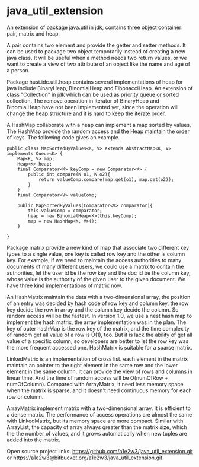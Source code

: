 java_util_extension
===================

An extension of package java.util in jdk, contains three object container: pair, matrix and heap.  

A pair contains two element and provide the getter and setter methods. It can be used to package two object temporarily 
instead of creating a new java class. It will be useful when a method needs two return values, or we want to create a 
view of two attribute of an object like the name and age of a person.  

Package hust.idc.util.heap contains several implementations of heap for java include BinaryHeap, BinomialHeap and 
FibonacciHeap.  An extension of class "Collection" in jdk which can be used as priority queue or sorted collection. The 
remove operation in iterator of BinaryHeap and BinomialHeap have not been implemented yet, since the operation will 
change the heap structure and it is hard to keep the iterate order.  

A HashMap collaborate with a heap can implement a map sorted by values. The HashMap provide the random access and the 
Heap maintain the order of keys. The following code gives an example.

	public class MapSortedByValues<K, V> extends AbstractMap<K, V> implements Queue<K> {
		Map<K, V> map;
		Heap<K> heap;
		final Comparator<K> keyComp = new Comparator<K> {
			public int compare(K o1, K o2){
				return valueComp.compare(map.get(o1), map.get(o2));
			}
		}
		final Comparator<V> valueComp;
	
		public MapSortedByValues(Comparator<V> comparator){
			this.valueComp = comparator;
			heap = new BinomialHeap<K>(this.keyComp);
			map = new HashMap<K, V>();
		}
	
	}


Package matrix provide a new kind of map that associate two different key types to a single value, one key is called 
row key and the other is column key. For example, if we need to maintain the access authorities to many documents of 
many different users, we could use a matrix to contain the authorities, let the user id be the row key and the doc id 
be the column key, whose value is the authority of the given user to the given document.  We have three kind implementations of 
matrix now. 

An HashMatrix maintain the data with a two-dimensional array, the position of an entry was decided by hash code of row key 
and column key, the row key decide the row in array and the column key decide the column. So random access will be the 
fastest. In version 1.0, we use a nest hash map to implement the hash matrix, the array implementation was in the plan. 
The key of outer hashMap is the row key of the matrix, and the time complexity of random get all value of a row 
is O(1), too. But it is lack the ability of get all value of a specific column, so developers are better to let the row 
key was the more frequent accessed one. HashMatrix is suitable for a sparse matrix.  

LinkedMatrix is an implementation of cross list. each element in the matrix maintain an pointer to the right element in the 
same row and the lower element in the same column. It can provide the view of rows and columns in linear time. And the 
time of random access will be O(numOfRow + numOfColumn). Compared with ArrayMatrix, it need less memory space when the 
matrix is sparse, and it doesn't need continuous memory for each row or column.  

ArrayMatrix implement matrix with a two-dimensional array. It is efficient to a dense matrix. The performance of access 
operations are almost the same with LinkedMatrix, but its memory space are more compact. Similar with ArrayList, the 
capacity of array always greater than the matrix size, which the the number of values, and it grows automatically when 
new tuples are added into the matrix.

Open source project links: https://github.com/a1e2w3/java_util_extension.git 
or https://a1e2w3@bitbucket.org/a1e2w3/java_util_extension.git
